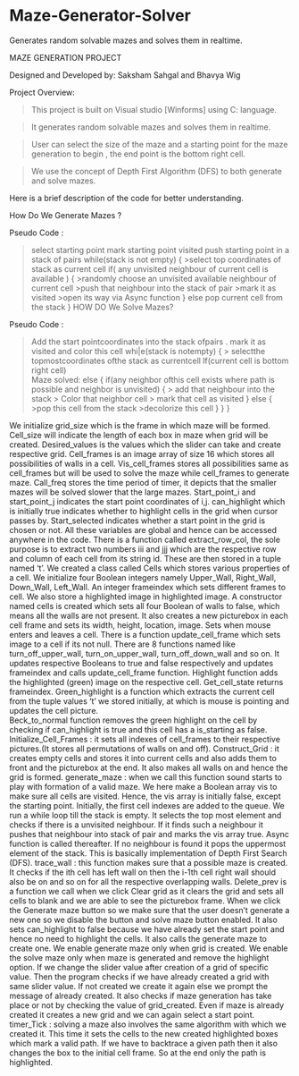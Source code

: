 # Maze-Generator-Solver
Generates random solvable mazes and solves them in realtime.


MAZE GENERATION PROJECT

Designed and Developed by: Saksham Sahgal and Bhavya Wig

Project Overview:

> This project is built on Visual studio [Winforms] using C: language.

>It generates random solvable mazes and solves them in realtime.

>User can select the size of the maze and a starting point for the maze generation to begin , the end point is the bottom right cell.

>We use the concept of Depth First Algorithm (DFS) to both generate and solve mazes.


Here is a brief description of the code for better understanding.

How Do We Generate Mazes ?

Pseudo Code :

>select starting point
>mark starting point visited
>push starting point in a stack of pairs
>while(stack is not empty)
{
	>select top coordinates of stack as current cell
	if( any unvisited neighbour of current cell is available )
	{
		>randomly choose an unvisited available neighbour of current cell
		>push that neighbour into the stack of pair
		>mark it as visited
		>open its way via Async function
	}
	else
		pop current cell from the stack
}
HOW DO We Solve Mazes?

Pseudo Code :

> Add the start pointcoordinates into the stack ofpairs . mark it as visited and color this cell
whi|e(stack is notempty)
{
	> selectthe topmostcoordinates ofthe stack as currentcell
	lf(current cell is bottom right cell)	
		Maze solved:
	else
	{
		if(any neighbor ofthis cell exists where path is possible and neighbor is unvisited)
		{
		> add that neighbour into the stack
		> Color that neighbor cell
		> mark that cell as visited
		}
		else
		{
		>pop this cell from the stack
		>decolorize this cell
		}
	}
}

We initialize grid_size which is the frame in which maze will be formed. Cell_size will indicate the length of each box in maze when grid will be created. Desired_values is the values which the slider can take and create respective grid. Cell_frames is an image array of size 16 which stores all possibilities of walls in a cell. Vis_cell_frames stores all possibilities same as cell_frames but will be used to solve the maze while cell_frames to generate maze. Call_freq stores the time period of timer, it depicts that the smaller mazes will be solved slower that the large mazes. Start_point_i and start_point_j indicates the start point coordinates of i,j. can_highlight which is initially true indicates whether to highlight cells in the grid when cursor passes by. Start_selected indicates whether a start point in the grid is chosen or not. All these variables are global and hence can be accessed anywhere in the code.
There is a function called extract_row_col, the sole purpose is to extract two numbers iii and jjj which are the respective row and column of each cell from its string id. These are then stored in a tuple named ‘t’.
We created a class called Cells which stores various properties of a cell. We initialize four Boolean integers namely Upper_Wall, Right_Wall, Down_Wall, Left_Wall. An integer frameindex which sets different frames to cell. We also store a highlighted image in highlighted image. A constructor named cells is created which sets all four Boolean of walls to false, which means all the walls are not present. It also creates a new picturebox in each cell frame and sets its width, height, location, image. Sets when mouse enters and leaves a cell. There is a function update_cell_frame which sets image to a cell if its not null. There are 8 functions named like turn_off_upper_wall, turn_on_upper_wall, turn_off_down_wall and so on. It updates respective Booleans to true and false respectively and updates frameindex and calls update_cell_frame function. Highlight function adds the highlighted (green) image on the respective cell. Get_cell_state returns frameindex. 
Green_highlight is a function which extracts the current cell from the tuple values ‘t’ we stored initially, at which is mouse is pointing and updates the cell picture.  
Beck_to_normal function removes the green highlight on the cell by checking if can_highlight is true and this cell has a is_starting as false.
Initialize_Cell_Frames : it sets all indexes of cell_frames to their respective pictures.(It stores all permutations of walls on and off). 
Construct_Grid : it creates empty cells and stores it into current cells and also adds them to front and the picturebox at the end. It also makes all walls on and hence the grid is formed.
generate_maze : when we call this function sound starts to play with formation of a valid maze. We here make a Boolean array vis to make sure all cells are visited. Hence, the vis array is initially false, except the starting point. Initially, the first cell indexes are added to the queue. We run a while loop till the stack is empty. It selects the top most element and checks if there is a unvisited neighbour. If it finds such a neighbour it pushes that neighbour into stack of pair and marks the vis array true. Async function is called thereafter. If no neighbour is found it pops the uppermost element of the stack. This is basically implementation of Depth First Search (DFS). 
trace_wall : this function makes sure that a possible maze is created. It checks if the ith cell has left wall on then the i-1th cell right wall should also be on and so on for all the respective overlapping walls.
Delete_prev is a function we call when we click Clear grid as it clears the grid and sets all cells to blank and we are able to see the picturebox frame. 
When we click the Generate maze button so we make sure that the user doesn’t generate a new one so we disable the button and solve maze button enabled. It also sets can_highlight to false because we have already set the start point and hence no need to highlight the cells. It also calls the generate maze to create one.
We enable generate maze only when grid is created. We enable the solve maze only when maze is generated and remove the highlight option. 
If we change the slider value after creation of a grid of specific value. Then the program checks if we have already created a grid with same slider value. If not created we create it again else we prompt the message of already created. It also checks if maze generation has take place or not by checking the value of grid_created. Even if maze is already created it creates a new grid and we can again select a start point.
timer_Tick :  solving a maze also involves the same algorithm with which we created it. This time it sets the cells to the new created highlighted boxes which mark a valid path. If we have to backtrace a given path then it also changes the box to the initial cell frame. So at the end only the path is highlighted. 



